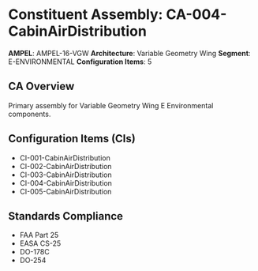 # Constituent Assembly: CA-004-CabinAirDistribution

**AMPEL**: AMPEL-16-VGW
**Architecture**: Variable Geometry Wing
**Segment**: E-ENVIRONMENTAL
**Configuration Items**: 5

## CA Overview
Primary assembly for Variable Geometry Wing E Environmental components.

## Configuration Items (CIs)
- CI-001-CabinAirDistribution
- CI-002-CabinAirDistribution
- CI-003-CabinAirDistribution
- CI-004-CabinAirDistribution
- CI-005-CabinAirDistribution

## Standards Compliance
- FAA Part 25
- EASA CS-25
- DO-178C
- DO-254
